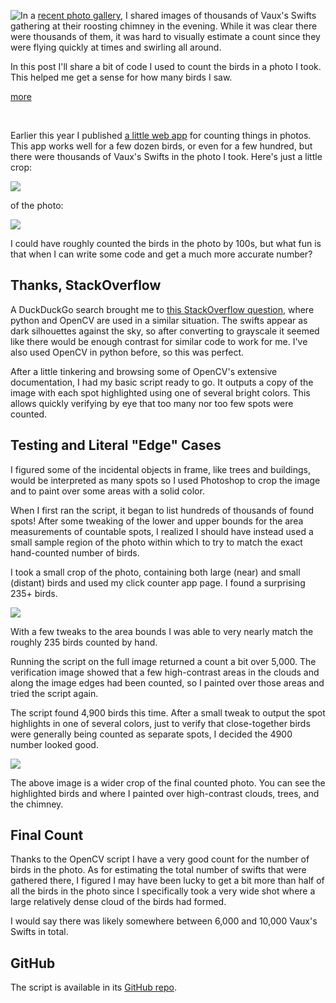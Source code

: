 
<!-- Copyright 2024 Phil Thompson. All Rights Reserved.  As noted in the License section of this repository's readme.md file, this file and its corresponding public HTML file, and all other articles, article files, and images, are distributed under traditional copyright.  The repository source code and other files are distributed under the MIT license. -->

[//]: # (gen-title: Counting Birds in a Photo)

[//]: # (gen-title-url: Counting-Birds-in-a-Photo)

[//]: # (gen-keywords: python, opencv, computer vision, programming, birds, birding, vaux's swift)

[//]: # (gen-description: Using the OpenCV library with Python to count birds in a photo)

[//]: # (gen-meta-end)

<a href="${THIS_ARTICLE}"><img style="float: left" class="width-resp-50-100" src="${SITE_ROOT_REL}/s/img/2024/2024-09-swifts-hero.jpg"/></a> In a <a href="${SITE_ROOT_REL}/gallery/gallery-2024-09-20-101704.html">recent photo gallery</a>, I shared images of thousands of Vaux's Swifts gathering at their roosting chimney in the evening.  While it was clear there were thousands of them, it was hard to visually estimate a count since they were flying quickly at times and swirling all around.

In this post I'll share a bit of code I used to count the birds in a photo I took.  This helped me get a sense for how many birds I saw.

[more](more://)

<p style="clear:both">&nbsp;</p>

Earlier this year I published <a href="${SITE_ROOT_REL}/misc/click-counter/">a little web app</a> for counting things in photos.  This app works well for a few dozen birds, or even for a few hundred, but there were thousands of Vaux's Swifts in the photo I took.  Here's just a little crop:

<img class="width-100 center-block" src="${SITE_ROOT_REL}/s/img/2024/2024-09-swifts-crop.jpg"/>

of the photo:

<img class="width-100 center-block" src="${SITE_ROOT_REL}/s/img/2024/2024-09-swifts-full.jpg"/>

I could have roughly counted the birds in the photo by 100s, but what fun is that when I can write some code and get a much more accurate number?

## Thanks, StackOverflow

A DuckDuckGo search brought me to <a target="_blank" href="https://stackoverflow.com/questions/48154642/how-to-count-number-of-dots-in-an-image-using-python-and-opencv">this StackOverflow question</a>, where python and OpenCV are used in a similar situation.  The swifts appear as dark silhouettes against the sky, so after converting to grayscale it seemed like there would be enough contrast for similar code to work for me.  I've also used OpenCV in python before, so this was perfect.

After a little tinkering and browsing some of OpenCV's extensive documentation, I had my basic script ready to go.  It outputs a copy of the image with each spot highlighted using one of several bright colors.  This allows quickly verifying by eye that too many nor too few spots were counted.

## Testing and Literal "Edge" Cases

I figured some of the incidental objects in frame, like trees and buildings, would be interpreted as many spots so I used Photoshop to crop the image and to paint over some areas with a solid color.

When I first ran the script, it began to list hundreds of thousands of found spots!  After some tweaking of the lower and upper bounds for the area measurements of countable spots, I realized I should have instead used a small sample region of the photo within which to try to match the exact hand-counted number of birds.

I took a small crop of the photo, containing both large (near) and small (distant) birds and used my click counter app page.  I found a surprising 235+ birds.

<img class="width-100 center-block" src="${SITE_ROOT_REL}/s/img/2024/2024-09-swifts-crop-counted.jpg"/>

With a few tweaks to the area bounds I was able to very nearly match the roughly 235 birds counted by hand.

Running the script on the full image returned a count a bit over 5,000.  The verification image showed that a few high-contrast areas in the clouds and along the image edges had been counted, so I painted over those areas and tried the script again.

The script found 4,900 birds this time.  After a small tweak to output the spot highlights in one of several colors, just to verify that close-together birds were generally being counted as separate spots, I decided the 4900 number looked good.

<img class="width-100 center-block" src="${SITE_ROOT_REL}/s/img/2024/2024-09-swifts-counted.jpg"/>

The above image is a wider crop of the final counted photo.  You can see the highlighted birds and where I painted over high-contrast clouds, trees, and the chimney.

## Final Count

Thanks to the OpenCV script I have a very good count for the number of birds in the photo.  As for estimating the total number of swifts that were gathered there, I figured I may have been lucky to get a bit more than half of all the birds in the photo since I specifically
took a very wide shot where a large relatively dense cloud of the birds had formed.

I would say there was likely somewhere between 6,000 and 10,000 Vaux's Swifts in total.

## GitHub

The script is available in its <a href="https://github.com/philthompson/python-img-count">GitHub repo</a>.


